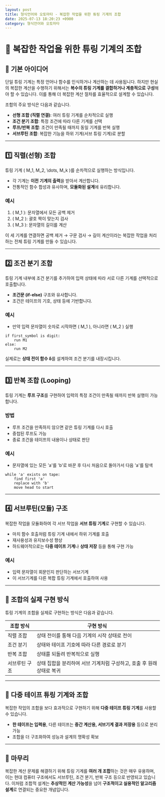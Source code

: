 ```yaml
---
layout: post
title: 형식언어와 오토마타 - 복잡한 작업을 위한 튜링 기계의 조합
date: 2025-07-13 18:20:23 +0900
category: 형식언어와 오토마타
---
```

# 📘 복잡한 작업을 위한 튜링 기계의 조합

## 🧠 기본 아이디어

단일 튜링 기계는 특정 언어나 함수를 인식하거나 계산하는 데 사용됩니다. 하지만 현실의 복잡한 계산을 수행하기 위해서는 **복수의 튜링 기계를 결합하거나 계층적으로 구성**해야 할 수 있습니다. 이를 통해 더 복잡한 계산 절차를 효율적으로 설계할 수 있습니다.

조합의 주요 방식은 다음과 같습니다.

- **선형 조합 (직렬 연결)**: 여러 튜링 기계를 순차적으로 실행
- **조건 분기 조합**: 특정 조건에 따라 다른 기계를 선택
- **루프/반복 조합**: 조건이 만족될 때까지 동일 기계를 반복 실행
- **서브루틴 조합**: 복잡한 기능을 하위 기계(서브 튜링 기계)로 분할

---

## 1️⃣ 직렬(선형) 조합

튜링 기계 \( M_1, M_2, \dots, M_k \)를 순차적으로 실행하는 방식입니다.

- 각 기계는 **이전 기계의 출력**을 받아서 계산합니다.
- 전통적인 함수 합성과 유사하며, **모듈화된 설계**에 유리합니다.

### 예시
1. \( M_1 \): 문자열에서 모든 공백 제거
2. \( M_2 \): 괄호 짝이 맞는지 검사
3. \( M_3 \): 문자열의 길이를 계산

이 세 기계를 연결하면 공백 제거 → 구문 검사 → 길이 계산이라는 복잡한 작업을 처리하는 전체 튜링 기계를 만들 수 있습니다.

---

## 2️⃣ 조건 분기 조합

튜링 기계 내부에 조건 분기를 추가하여 입력 상태에 따라 서로 다른 기계를 선택적으로 호출합니다.

- **조건문 (if-else)** 구조와 유사합니다.
- 조건은 테이프의 기호, 상태 등에 기반합니다.

### 예시
- 만약 입력 문자열이 숫자로 시작하면 \( M_1 \), 아니라면 \( M_2 \) 실행

```plaintext
if first_symbol is digit:
    run M1
else:
    run M2
```

실제로는 **상태 전이 함수 δ**를 설계하여 조건 분기를 내장시킵니다.

---

## 3️⃣ 반복 조합 (Looping)

튜링 기계는 **루프 구조**를 구현하여 입력의 특정 조건이 만족될 때까지 반복 실행이 가능합니다.

### 방법
- 루프 조건을 만족하지 않으면 같은 튜링 기계를 다시 호출
- 중첩된 루프도 가능
- 종료 조건을 테이프의 내용이나 상태로 판단

### 예시
- 문자열에 있는 모든 'a'를 'b'로 바꾼 후 다시 처음으로 돌아가서 다음 'a'를 탐색

```plaintext
while 'a' exists on tape:
    find first 'a'
    replace with 'b'
    move head to start
```

---

## 4️⃣ 서브루틴(모듈) 구조

복잡한 작업을 모듈화하여 각 서브 작업을 **서브 튜링 기계**로 구현할 수 있습니다.

- 마치 함수 호출처럼 튜링 기계 내에서 하위 기계를 호출
- 재사용성과 유지보수성 향상
- 하드웨어적으로는 **다중 테이프 기계**나 **상태 저장** 등을 통해 구현 가능

### 예시
- 입력 문자열이 회문인지 판단하는 서브기계
- 이 서브기계를 다른 복합 튜링 기계에서 호출하여 사용

---

## 📌 조합의 실제 구현 방식

튜링 기계의 조합을 실제로 구현하는 방식은 다음과 같습니다.

| 조합 방식         | 구현 방식 |
|------------------|-----------|
| 직렬 조합         | 상태 전이를 통해 다음 기계의 시작 상태로 전이 |
| 조건 분기         | 상태와 테이프 기호에 따라 다른 경로로 분기 |
| 반복 조합         | 상태를 되돌려 반복적으로 실행 |
| 서브루틴 구조     | 상태 집합을 분리하여 서브 기계처럼 구성하고, 호출 후 원래 상태로 복귀 |

---

## 🧮 다중 테이프 튜링 기계와 조합

복잡한 작업의 조합을 보다 효과적으로 구현하기 위해 **다중 테이프 튜링 기계**를 사용할 수 있습니다.

- **한 테이프는 입력용**, 다른 테이프는 **중간 계산용, 서브기계 결과 저장용** 등으로 분리 가능
- 조합을 더 구조화하여 성능과 설계의 명확성 확보

---

## 💬 마무리

복잡한 계산 문제를 해결하기 위해 튜링 기계를 **여러 개 조합**하는 것은 매우 유용하며, 이는 현대 컴퓨터 구조에서도 서브루틴, 조건 분기, 반복 구조 등으로 반영되고 있습니다. 이처럼 조합적 설계는 **추상적인 계산 가능성**을 넘어 **구조적이고 실용적인 알고리즘 설계**로 연결되는 중요한 개념입니다.
